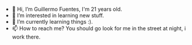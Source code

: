 - 👋 Hi, I’m Guillermo Fuentes, I'm 21 years old.
- 👀 I’m interested in learning new stuff.
- 🌱 I’m currently learning things :).
- 📫 How to reach me? You should go look for me in the street at night, i work there.

<!---
Yurizhs/Yurizhs is a ✨ special ✨ repository because its `README.md` (this file) appears on your GitHub profile.
You can click the Preview link to take a look at your changes.
--->
